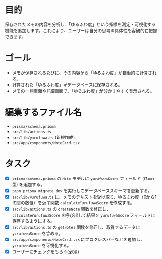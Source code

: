 # 目的
保存されたメモの内容を分析し、「ゆるふわ度」という指標を測定・可視化する機能を追加します。これにより、ユーザーは自分の思考の具体性を客観的に把握できます。

# ゴール
- メモが保存されるたびに、その内容から「ゆるふわ度」が自動的に計算される。
- 計算された「ゆるふわ度」がデータベースに保存される。
- メモの一覧画面や詳細画面で、「ゆるふわ度」が分かりやすく表示される。

# 編集するファイル名
- `prisma/schema.prisma`
- `src/lib/actions.ts`
- `src/lib/yurufuwa.ts` (新規作成)
- `src/app/components/NoteCard.tsx`

# タスク
- [x] `prisma/schema.prisma` の `Note` モデルに `yurufuwaScore` フィールド (`Float`型) を追加する。
- [x] `pnpm prisma migrate dev` を実行してデータベーススキーマを更新する。
- [x] `src/lib/yurufuwa.ts` に、メモのテキストを受け取り、ゆるふわ度（0から1の間の数値）を返す関数 `calculateYurufuwaScore` を作成する。
- [x] `src/lib/actions.ts` の `createNote` 関数を修正し、`calculateYurufuwaScore` を呼び出して結果を `yurufuwaScore` フィールドに保存するようにする。
- [x] `src/lib/actions.ts` の `getNotes` 関数を修正し、取得するデータに `yurufuwaScore` を含める。
- [x] `src/app/components/NoteCard.tsx` にプログレスバーなどを追加し、`yurufuwaScore` を可視化する。
- [x] ユーザーにチェックをもらう(必須)